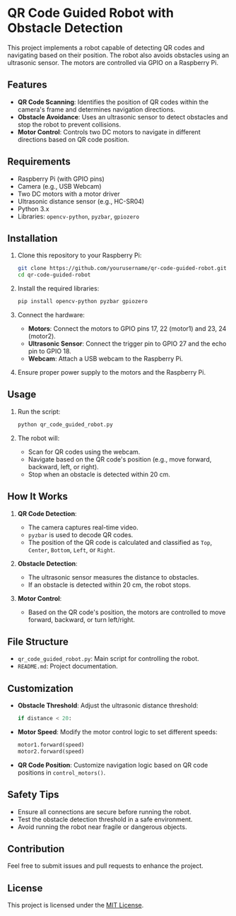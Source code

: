 # QR Code Guided Robot with Obstacle Detection

This project implements a robot capable of detecting QR codes and navigating based on their position. The robot also avoids obstacles using an ultrasonic sensor. The motors are controlled via GPIO on a Raspberry Pi.

## Features

- **QR Code Scanning**: Identifies the position of QR codes within the camera's frame and determines navigation directions.
- **Obstacle Avoidance**: Uses an ultrasonic sensor to detect obstacles and stop the robot to prevent collisions.
- **Motor Control**: Controls two DC motors to navigate in different directions based on QR code position.

## Requirements

- Raspberry Pi (with GPIO pins)
- Camera (e.g., USB Webcam)
- Two DC motors with a motor driver
- Ultrasonic distance sensor (e.g., HC-SR04)
- Python 3.x
- Libraries: `opencv-python`, `pyzbar`, `gpiozero`

## Installation

1. Clone this repository to your Raspberry Pi:

   ```bash
   git clone https://github.com/yourusername/qr-code-guided-robot.git
   cd qr-code-guided-robot
   ```

2. Install the required libraries:

   ```bash
   pip install opencv-python pyzbar gpiozero
   ```

3. Connect the hardware:
   - **Motors**: Connect the motors to GPIO pins 17, 22 (motor1) and 23, 24 (motor2).
   - **Ultrasonic Sensor**: Connect the trigger pin to GPIO 27 and the echo pin to GPIO 18.
   - **Webcam**: Attach a USB webcam to the Raspberry Pi.

4. Ensure proper power supply to the motors and the Raspberry Pi.

## Usage

1. Run the script:

   ```bash
   python qr_code_guided_robot.py
   ```

2. The robot will:
   - Scan for QR codes using the webcam.
   - Navigate based on the QR code's position (e.g., move forward, backward, left, or right).
   - Stop when an obstacle is detected within 20 cm.

## How It Works

1. **QR Code Detection**:
   - The camera captures real-time video.
   - `pyzbar` is used to decode QR codes.
   - The position of the QR code is calculated and classified as `Top`, `Center`, `Bottom`, `Left`, or `Right`.

2. **Obstacle Detection**:
   - The ultrasonic sensor measures the distance to obstacles.
   - If an obstacle is detected within 20 cm, the robot stops.

3. **Motor Control**:
   - Based on the QR code's position, the motors are controlled to move forward, backward, or turn left/right.

## File Structure

- `qr_code_guided_robot.py`: Main script for controlling the robot.
- `README.md`: Project documentation.

## Customization

- **Obstacle Threshold**: Adjust the ultrasonic distance threshold:
  ```python
  if distance < 20:
  ```

- **Motor Speed**: Modify the motor control logic to set different speeds:
  ```python
  motor1.forward(speed)
  motor2.forward(speed)
  ```

- **QR Code Position**: Customize navigation logic based on QR code positions in `control_motors()`.

## Safety Tips

- Ensure all connections are secure before running the robot.
- Test the obstacle detection threshold in a safe environment.
- Avoid running the robot near fragile or dangerous objects.

## Contribution

Feel free to submit issues and pull requests to enhance the project.

## License

This project is licensed under the [MIT License](LICENSE).

